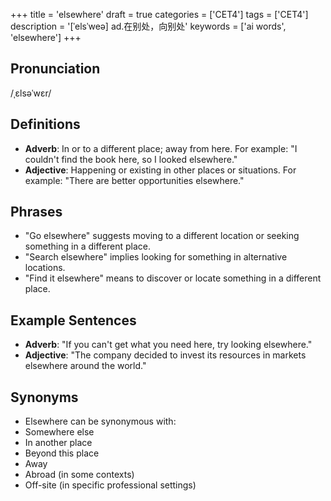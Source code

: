 +++
title = 'elsewhere'
draft = true
categories = ['CET4']
tags = ['CET4']
description = '[ˈelsˈweə] ad.在别处，向别处'
keywords = ['ai words', 'elsewhere']
+++

## Pronunciation
/ˌɛlsəˈwɛr/

## Definitions
- **Adverb**: In or to a different place; away from here. For example: "I couldn't find the book here, so I looked elsewhere."
- **Adjective**: Happening or existing in other places or situations. For example: "There are better opportunities elsewhere."

## Phrases
- "Go elsewhere" suggests moving to a different location or seeking something in a different place.
- "Search elsewhere" implies looking for something in alternative locations.
- "Find it elsewhere" means to discover or locate something in a different place.

## Example Sentences
- **Adverb**: "If you can't get what you need here, try looking elsewhere."
- **Adjective**: "The company decided to invest its resources in markets elsewhere around the world."

## Synonyms
- Elsewhere can be synonymous with:
- Somewhere else
- In another place
- Beyond this place
- Away
- Abroad (in some contexts)
- Off-site (in specific professional settings)
